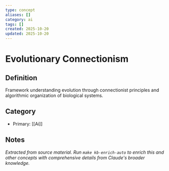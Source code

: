 ```yaml
---
type: concept
aliases: []
category: ai
tags: []
created: 2025-10-20
updated: 2025-10-20
---
```


# Evolutionary Connectionism

## Definition

Framework understanding evolution through connectionist principles and algorithmic organization of biological systems.

## Category

- Primary: [[Ai]]

## Notes

*Extracted from source material. Run `make kb-enrich-auto` to enrich this and other concepts with comprehensive details from Claude's broader knowledge.*

